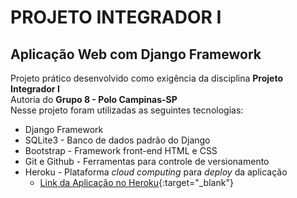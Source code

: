 # PROJETO INTEGRADOR I
## Aplicação Web com Django Framework  
Projeto prático desenvolvido como exigência da disciplina **Projeto Integrador I**  
Autoria do **Grupo 8 - Polo Campinas-SP**  
Nesse projeto foram utilizadas as seguintes tecnologias:
* Django Framework
* SQLite3 - Banco de dados padrão do Django
* Bootstrap - Framework front-end HTML e CSS
* Git e Github - Ferramentas para controle de versionamento
* Heroku - Plataforma *cloud computing* para *deploy* da aplicação
    + [Link da Aplicação no Heroku](https://pi-rov.herokuapp.com/){:target="_blank"}